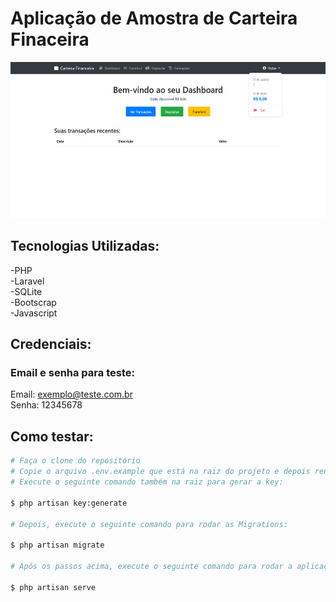 # Aplicação de Amostra de Carteira Finaceira
<img src="img.png" alt="" width="" height="250">

## Tecnologias Utilizadas:

-PHP <br/>
-Laravel <br/>
-SQLite <br/>
-Bootscrap <br/>
-Javascript <br/>

## Credenciais:

### Email e senha para teste:

Email: exemplo@teste.com.br <br/>
Senha: 12345678


## Como testar:

```bash
# Faça o clone do repositório  
# Copie o arquivo .env.example que está na raiz do projeto e depois renomeie para .env
# Execute o seguinte comando também na raiz para gerar a key: 

$ php artisan key:generate

# Depois, execute o seguinte comando para rodar as Migrations: 

$ php artisan migrate

# Após os passos acima, execute o seguinte comando para rodar a aplicação:

$ php artisan serve
```
 




